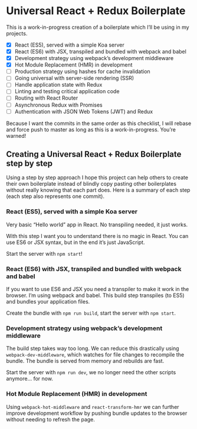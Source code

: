 # Universal React + Redux Boilerplate

This is a work-in-progress creation of a boilerplate which I’ll be using in my projects.

- [x] React (ES5), served with a simple Koa server
- [x] React (ES6) with JSX, transpiled and bundled with webpack and babel
- [x] Development strategy using webpack’s development middleware
- [x] Hot Module Replacement (HMR) in development
- [ ] Production strategy using hashes for cache invalidation
- [ ] Going universal with server-side rendering (SSR)
- [ ] Handle application state with Redux
- [ ] Linting and testing critical application code
- [ ] Routing with React Router
- [ ] Asynchronous Redux with Promises
- [ ] Authentication with JSON Web Tokens (JWT) and Redux

Because I want the commits in the same order as this checklist, I will rebase and force push to master as long as this is a work-in-progress. You’re warned!

## Creating a Universal React + Redux Boilerplate step by step

Using a step by step approach I hope this project can help others to create their own boilerplate instead of blindly copy pasting other boilerplates without really knowing that each part does. Here is a summary of each step (each step also represents one commit).

### React (ES5), served with a simple Koa server

Very basic “Hello world” app in React. No transpiling needed, it just works.

With this step I want you to understand there is no magic in React. You can use ES6 or JSX syntax, but in the end it’s just JavaScript.

Start the server with `npm start`!

### React (ES6) with JSX, transpiled and bundled with webpack and babel

If you want to use ES6 and JSX you need a transpiler to make it work in the browser. I’m using webpack and babel. This build step transpiles (to ES5) and bundles your application files.

Create the bundle with `npm run build`, start the server with `npm start`.

### Development strategy using webpack’s development middleware

The build step takes way too long. We can reduce this drastically using `webpack-dev-middleware`, which watches for file changes to recompile the bundle. The bundle is served from memory and rebuilds are fast.

Start the server with `npm run dev`, we no longer need the other scripts anymore... for now.

### Hot Module Replacement (HMR) in development

Using `webpack-hot-middleware` and `react-transform-hmr` we can further improve development workflow by pushing bundle updates to the browser without needing to refresh the page.
